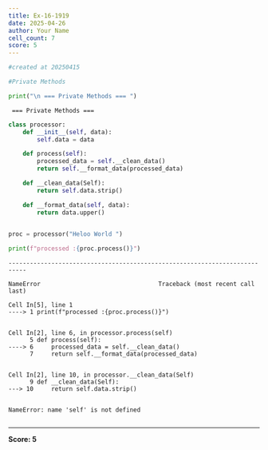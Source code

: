 ```yaml
---
title: Ex-16-1919
date: 2025-04-26
author: Your Name
cell_count: 7
score: 5
---
```


```python
#created at 20250415
```


```python
#Private Methods 
```


```python
print("\n === Private Methods === ")
```

    
     === Private Methods === 



```python
class processor:
    def __init__(self, data):
        self.data = data

    def process(self):
        processed_data = self.__clean_data()
        return self.__format_data(processed_data)

    def __clean_data(Self):
        return self.data.strip()

    def __format_data(self, data):
        return data.upper()
                
```


```python
proc = processor("Heloo World ")
```


```python
print(f"processed :{proc.process()}")
```


    ---------------------------------------------------------------------------

    NameError                                 Traceback (most recent call last)

    Cell In[5], line 1
    ----> 1 print(f"processed :{proc.process()}")


    Cell In[2], line 6, in processor.process(self)
          5 def process(self):
    ----> 6     processed_data = self.__clean_data()
          7     return self.__format_data(processed_data)


    Cell In[2], line 10, in processor.__clean_data(Self)
          9 def __clean_data(Self):
    ---> 10     return self.data.strip()


    NameError: name 'self' is not defined



```python

```


---
**Score: 5**